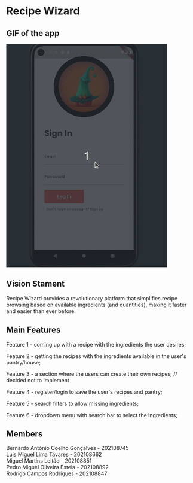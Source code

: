 # Recipe Wizard

## GIF of the app
![image](images/ES-APP.gif)

## Vision Stament
Recipe Wizard provides a revolutionary platform that simplifies recipe browsing based on available ingredients  (and quantities), making it faster and easier than ever before.

## Main Features
Feature 1 - coming up with a recipe with the ingredients the user desires;

Feature 2 - getting the recipes with the ingredients available in the user's pantry/house; 

Feature 3 - a section where the users can create their own recipes; // decided not to implement

Feature 4 - register/login to save the user's recipes and pantry;

Feature 5 - search filters to allow missing ingredients;

Feature 6 - dropdown menu with search bar to select the ingredients;

## Members

Bernardo António Coelho Gonçalves - 202108745  
Luis Miguel Lima Tavares - 202108662  
Miguel Martins Leitão - 202108851  
Pedro Miguel Oliveira Estela - 202108892  
Rodrigo Campos Rodrigues - 202108847  
